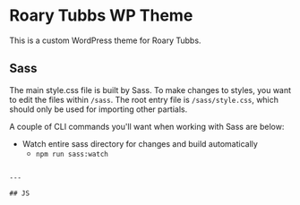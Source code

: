 # Roary Tubbs WP Theme
This is a custom WordPress theme for Roary Tubbs.

## Sass
The main style.css file is built by Sass. To make changes to styles, you want to edit the files
within `/sass`. The root entry file is `/sass/style.css`, which should only be used for importing
other partials.

A couple of CLI commands you'll want when working with Sass are below:

- Watch entire sass directory for changes and build automatically
  - `npm run sass:watch`

```

---

## JS

```